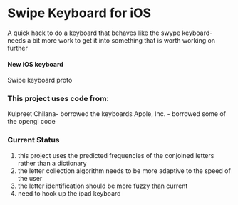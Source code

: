 Swipe Keyboard for iOS
=========

A quick hack to do a keyboard that behaves like the swype keyboard- needs a bit more work to get it into something that is worth working on further

#### New iOS keyboard ####
Swipe keyboard proto

###  This project uses code from:
Kulpreet Chilana- borrowed the keyboards
Apple, Inc. - borrowed some of the opengl code

### Current Status
1. this project uses the predicted frequencies of the conjoined letters rather than a dictionary
2. the letter collection algorithm needs to be more adaptive to the speed of the user
3. the letter identification should be more fuzzy than current
4. need to hook up the ipad keyboard

